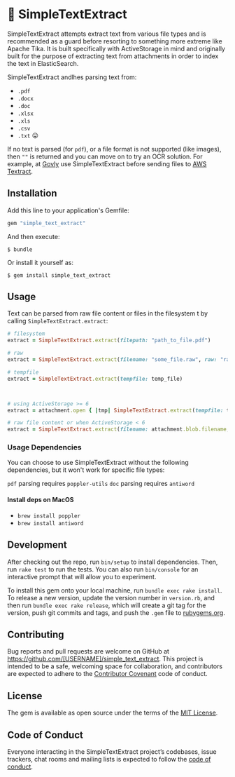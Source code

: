 # 📄 SimpleTextExtract

SimpleTextExtract attempts extract text from various file types and is recommended as a guard before resorting to something more extreme like Apache Tika. It is built specifically with ActiveStorage in mind and originally built for the purpose of extracting text from attachments in order to index the text in ElasticSearch.

SimpleTextExtract andlhes parsing text from:

- `.pdf`
- `.docx`
- `.doc`
- `.xlsx`
- `.xls`
- `.csv`
- `.txt` 😜

If no text is parsed (for `pdf`), or a file format is not supported (like images), then `""` is returned and you can move on to try an OCR solution. For example, at [Govly](www.govly.com) use SimpleTextExtract before sending files to [AWS Textract](https://aws.amazon.com/textract/).

## Installation

Add this line to your application's Gemfile:

```ruby
gem "simple_text_extract"
```

And then execute:

    $ bundle

Or install it yourself as:

    $ gem install simple_text_extract

## Usage

Text can be parsed from raw file content or files in the filesystem t by calling `SimpleTextExtract.extract`:

```ruby
# filesystem
extract = SimpleTextExtract.extract(filepath: "path_to_file.pdf")

# raw
extract = SimpleTextExtract.extract(filename: "some_file.raw", raw: "raw contents")

# tempfile
extract = SimpleTextExtract.extract(tempfile: temp_file)



# using ActiveStorage >= 6
extract = attachment.open { |tmp| SimpleTextExtract.extract(tempfile: tmp) }

# raw file content or when ActiveStorage < 6
extract = SimpleTextExtract.extract(filename: attachment.blob.filename, raw: attachment.download)
```

### Usage Dependencies

You can choose to use SimpleTextExtract without the following dependencies, but it won't work for specific file types:

`pdf` parsing requires `poppler-utils`
`doc` parsing requires `antiword`

#### Install deps on MacOS
- `brew install poppler`
- `brew install antiword`

## Development

After checking out the repo, run `bin/setup` to install dependencies. Then, run `rake test` to run the tests. You can also run `bin/console` for an interactive prompt that will allow you to experiment.

To install this gem onto your local machine, run `bundle exec rake install`. To release a new version, update the version number in `version.rb`, and then run `bundle exec rake release`, which will create a git tag for the version, push git commits and tags, and push the `.gem` file to [rubygems.org](https://rubygems.org).

## Contributing

Bug reports and pull requests are welcome on GitHub at https://github.com/[USERNAME]/simple_text_extract. This project is intended to be a safe, welcoming space for collaboration, and contributors are expected to adhere to the [Contributor Covenant](http://contributor-covenant.org) code of conduct.

## License

The gem is available as open source under the terms of the [MIT License](https://opensource.org/licenses/MIT).

## Code of Conduct

Everyone interacting in the SimpleTextExtract project’s codebases, issue trackers, chat rooms and mailing lists is expected to follow the [code of conduct](https://github.com/[USERNAME]/simple_text_extract/blob/master/CODE_OF_CONDUCT.md).
